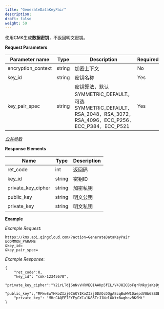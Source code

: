 ```yaml
---
title: "GenerateDataKeyPair"
description: 
draft: false
weight: 50
---
```


使用CMK生成**数据密钥**，不返回明文密钥。

**Request Parameters**

| Parameter name | Type | Description | Required |
| --- | --- | --- | --- |
| encryption_context | string | 加密上下文                                                   | No       |
| key_id             | string | 密钥名称                                                     | Yes      |
| key_pair_spec      | string | 密钥算法，默认SYMMETRIC_DEFAULT。可选SYMMETRIC_DEFAULT`, `RSA_2048`, `RSA_3072`, `RSA_4096`, `ECC_P256`, `ECC_P384`, `ECC_P521 | Yes      |

[_公共参数_](../../../parameters/)

**Response Elements**

| Name | Type | Description |
| --- | --- | --- |
| ret_code           | int    | 返回码      |
| key_id             | string | 密钥ID      |
| private_key_cipher | string | 加密私钥    |
| public_key         | string | 明文公钥    |
| private_key        | string | 明文私钥    |

**Example**

_Example Request_:

```
https://kms.api.qingcloud.com/?action=GenerateDataKeyPair
&COMMON_PARAMS
&key_id=
&key_pair_spec=
```

_Example Response_:

```
{
	"ret_code":0,
	"key_id": "cmk-12345678",
  "private_key_cipher":"Y21rLTdjSnNvVHRVEQIAAHp5fIL/V4J8ICBoFqrRNkyjaKsDyuLBRrw4t7ypJvWAWBFuO2gr8JSYdP1owH",
	"public_key":,"MFkwEwYHKoZIzj0CAQYIKoZIzj0DAQcDQgAEcqBuHW1DaepdV0b6SSOBVXKJ7HXxe7ZTxndohMy9vZCzmFJ"
	"private_key": "MHcCAQEEIFYEyGYCa1K85TrJ1NelOWi+8wghovRKSMi"
}
```
